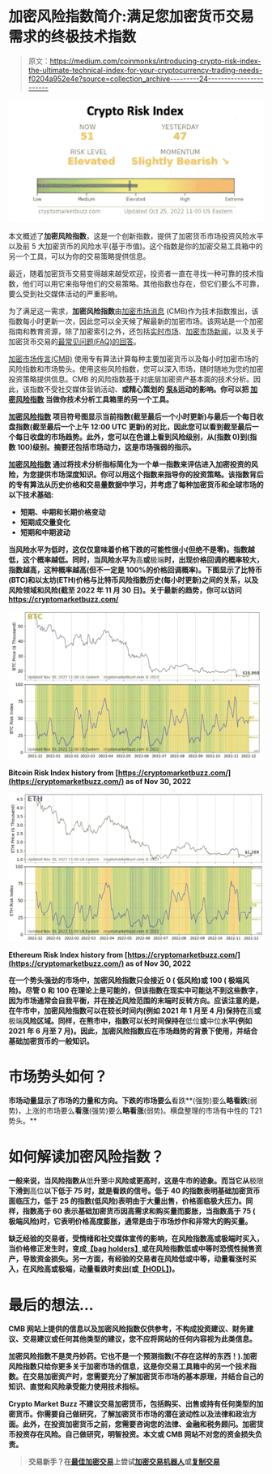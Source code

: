 # 加密风险指数简介:满足您加密货币交易需求的终极技术指数

> 原文：<https://medium.com/coinmonks/introducing-crypto-risk-index-the-ultimate-technical-index-for-your-cryptocurrency-trading-needs-f0204a952e4e?source=collection_archive---------24----------------------->

![](img/bb93f6f40ae2f27e2f579ea5d72e2f30.png)

本文概述了**加密风险指数**，这是一个创新指数，提供了加密货币市场投资风险水平以及前 5 大加密货币的风险水平(基于市值)。这个指数是你的加密交易工具箱中的另一个工具，可以为你的交易策略提供信息。

最近，随着加密货币交易变得越来越受欢迎，投资者一直在寻找一种可靠的技术指数，他们可以用它来指导他们的交易策略。其他指数也存在，但它们要么不可靠，要么受到社交媒体活动的严重影响。

为了满足这一需求，**加密风险指数**由[加密市场消息](https://cryptomarketbuzz.com/) (CMB)作为技术指数推出，该指数每小时更新一次，因此您可以全天候了解最新的加密市场。该网站是一个加密指南和教育资源，除了加密索引之外，还包括[实时市场](https://cryptomarketbuzz.com/pricetrends.html)、[加密市场新闻](https://cryptomarketbuzz.com/news.html)，以及关于加密货币交易的[最常见问题(FAQ)的回答](https://cryptomarketbuzz.com/guide.html)。

[加密市场传言(CMB)](https://cryptomarketbuzz.com/index.html) 使用专有算法计算每种主要加密货币以及每小时加密市场的风险指数和市场势头。使用这些风险指数，您可以深入市场，随时随地为您的加密投资策略提供信息。CMB 的风险指数基于对底层加密资产基本面的技术分析。因此，该指数不受社交媒体营销活动、[](https://cryptomarketbuzz.com/guide.html#q16)**或精心策划的 [**泵&**](https://cryptomarketbuzz.com/guide.html#q19)运动的影响。你可以把 [**加密风险指数**](https://cryptomarketbuzz.com/index.html) 当做你技术分析工具箱里的另一个工具。**

**[**加密风险指数**](https://cryptomarketbuzz.com/index.html) 项目符号图显示当前指数(截至最后一个小时更新)与最后一个每日收盘指数(截至最后一个上午 12:00 UTC 更新)的对比，因此您可以看到截至最后一个每日收盘的市场趋势。此外，您可以在色谱上看到风险级别，从(指数 0)到(指数 100)级别。摘要还包括市场动力，这是市场强弱的指示。**

**[**加密风险指数**](https://cryptomarketbuzz.com/index.html) 通过将技术分析指标简化为一个单一指数来评估进入加密投资的风险，为您提供市场深度知识。你可以用这个指数来指导你的投资策略。该指数背后的专有算法从历史价格和交易量数据中学习，并考虑了每种加密货币和全球市场的以下技术基础:**

*   **短期、中期和长期价格变动**
*   **短期成交量变化**
*   **短期和中期波动**

**当风险水平为低时，这仅仅意味着价格下跌的可能性很小(但绝不是零)。指数越低，这个概率越低。同时，当风险水平为**高**或**极端**时，出现价格回调的概率较大，指数越高，这种概率越高(但不一定是 100%的价格回调概率)。下图显示了比特币(BTC)和以太坊(ETH)价格与比特币风险指数历史(每小时更新)之间的关系，以及风险领域和风险(截至 2022 年 11 月 30 日)。关于最新的趋势，你可以访问 https://cryptomarketbuzz.com/**

**![](img/4293ceafb1c2a3499ef4cd4997f9f7f6.png)**

**Bitcoin Risk Index history from [https://cryptomarketbuzz.com/](https://cryptomarketbuzz.com/) as of Nov 30, 2022**

**![](img/55361ae1bdd71568b8f8dab390775d67.png)**

**Ethereum Risk Index history from [https://cryptomarketbuzz.com/](https://cryptomarketbuzz.com/) as of Nov 30, 2022**

**在一个势头强劲的市场中，加密风险指数只会接近 0 ( **低**风险)或 100 ( **极端**风险)。尽管 0 和 100 在理论上是可能的，但该指数在现实中可能达不到这些数字，因为市场通常会自我平衡，并在接近风险范围的末端时反转方向。应该注意的是，在牛市中，加密风险指数可以在较长时间内(例如 2021 年 1 月至 4 月)保持在**高**或**极端**风险区域。同样，在熊市中，指数可以长时间保持在**低位**或**中位**水平(例如 2021 年 6 月至 7 月)。因此，加密风险指数应在市场趋势的背景下使用，并结合基础加密货币的一般知识。**

# **市场势头如何？**

**市场动量显示了市场的力量和方向。下跌的市场要么**看跌**(强势)要么**略看跌**(弱势)，上涨的市场要么**看涨**(强势)要么**略看涨**(弱势)。横盘整理的市场有中性的 T21 势头。**

# **如何解读加密风险指数？**

**一般来说，当风险指数从**低**升至**中**风险或更高时，这是牛市的迹象。而当它从**极限**下滑到**高位**以下低于 75 时，就是看跌的信号。低于 40 的指数表明基础加密货币面临压力，低于 25 的指数(**低**风险)表明由于大量出售，价格面临极大压力。同样，指数高于 60 表示基础加密货币因高需求和购买量而膨胀，当指数高于 75 ( **极端**风险)时，它表明价格高度膨胀，通常是由于市场炒作和非常大的购买量。**

**缺乏经验的交易者，受情绪和社交媒体宣传的影响，[](https://cryptomarketbuzz.com/guide.html#q20)**在风险指数高或极端时买入，当价格修正发生时，变成[**【bag holders】**](https://cryptomarketbuzz.com/guide.html#q21)或在风险指数低或中等时恐慌性抛售资产，导致资金损失。另一方面，有经验的交易者在风险低或中等，动量看涨时买入，在风险高或极端，动量看跌时卖出(或[**【HODL】**](https://cryptomarketbuzz.com/guide.html#q15))。****

# ****最后的想法…****

****CMB 网站上提供的信息以及加密风险指数仅供参考，不构成投资建议、财务建议、交易建议或任何其他类型的建议，您不应将网站的任何内容视为此类信息。****

****加密风险指数不是灵丹妙药。它也不是一个预测指数(不存在这样的东西！).加密风险指数只给你更多关于加密市场的信息，这是你交易工具箱中的另一个技术指数。在交易加密资产时，您需要充分了解加密货币市场的基本原理，并结合自己的知识、直觉和风险承受能力使用技术指标。****

****Crypto Market Buzz 不建议交易加密货币，包括购买、出售或持有任何类型的加密货币。你需要自己做研究，了解加密货币市场的潜在波动性以及法律和政治方面。此外，在投资加密货币之前，您需要咨询您的法律、金融和税务顾问。加密货币投资存在风险。自己做研究，明智投资。本文或 CMB 网站不对您的资金损失负责。****

> ****交易新手？在[最佳加密交易](/coinmonks/crypto-exchange-dd2f9d6f3769)上尝试[加密交易机器人](/coinmonks/crypto-trading-bot-c2ffce8acb2a)或[复制交易](/coinmonks/top-10-crypto-copy-trading-platforms-for-beginners-d0c37c7d698c)****